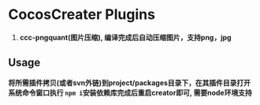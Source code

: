 # CocosCreater Plugins
1. **ccc-pngquant(图片压缩), 编译完成后自动压缩图片，支持png，jpg**




## Usage
  **将所需插件拷贝(或者svn外链)到project/packages目录下，在其插件目录打开系统命令窗口执行
  `npm i`安装依赖库完成后重启creator即可, 需要node环境支持**


